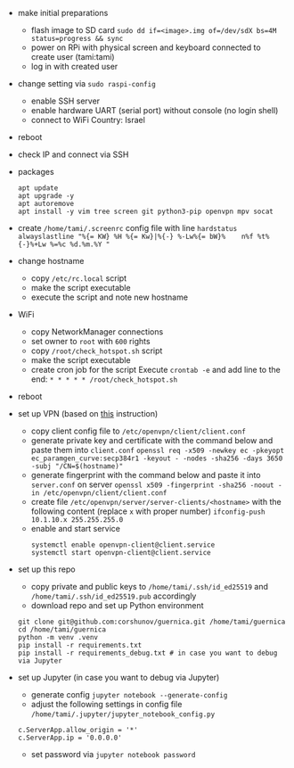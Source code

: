 - make initial preparations
  * flash image to SD card
    `sudo dd if=<image>.img of=/dev/sdX bs=4M status=progress && sync`
  * power on RPi with physical screen and keyboard connected to create user (tami:tami)
  * log in with created user

- change setting via `sudo raspi-config`
  * enable SSH server
  * enable hardware UART (serial port) without console (no login shell)
  * connect to WiFi
    Country: Israel

- reboot

- check IP and connect via SSH

- packages
  ```
  apt update
  apt upgrade -y
  apt autoremove
  apt install -y vim tree screen git python3-pip openvpn mpv socat
  ```

- create `/home/tami/.screenrc` config file with line
  `hardstatus alwayslastline "%{= KW} %H %{= Kw}|%{-} %-Lw%{= bW}%    n%f %t%{-}%+Lw %=%c %d.%m.%Y "`

- change hostname
  * copy `/etc/rc.local` script
  * make the script executable
  * execute the script and note new hostname

- WiFi
  * copy NetworkManager connections
  * set owner to `root` with `600` rights
  * copy `/root/check_hotspot.sh` script
  * make the script executable
  * create cron job for the script
    Execute `crontab -e` and add line to the end:
  `* * * * * /root/check_hotspot.sh`

- reboot

- set up VPN (based on [this](https://github.com/OpenVPN/openvpn/blob/master/doc/man-sections/example-fingerprint.rst) instruction)
  * copy client config file to `/etc/openvpn/client/client.conf`
  * generate private key and certificate with the command below and paste them into `client.conf`
    `openssl req -x509 -newkey ec -pkeyopt ec_paramgen_curve:secp384r1 -keyout - -nodes -sha256 -days 3650 -subj "/CN=$(hostname)"`
  * generate fingerprint with the command below and paste it into `server.conf` on server
    `openssl x509 -fingerprint -sha256 -noout -in /etc/openvpn/client/client.conf`
  * create file `/etc/openvpn/server/server-clients/<hostname>` with the following content (replace `x` with proper number)
    `ifconfig-push 10.1.10.x 255.255.255.0`
  * enable and start service
    ```
    systemctl enable openvpn-client@client.service
    systemctl start openvpn-client@client.service
    ```

- set up this repo
  * copy private and public keys to `/home/tami/.ssh/id_ed25519` and `/home/tami/.ssh/id_ed25519.pub` accordingly
  * download repo and set up Python environment
  ```
  git clone git@github.com:corshunov/guernica.git /home/tami/guernica
  cd /home/tami/guernica
  python -m venv .venv
  pip install -r requirements.txt
  pip install -r requirements_debug.txt # in case you want to debug via Jupyter
  ```

- set up Jupyter (in case you want to debug via Jupyter)
  * generate config
  `jupyter notebook --generate-config`
  * adjust the following settings in config file `/home/tami/.jupyter/jupyter_notebook_config.py`
  ```
  c.ServerApp.allow_origin = '*'
  c.ServerApp.ip = '0.0.0.0'
  ```
  * set password via `jupyter notebook password`

